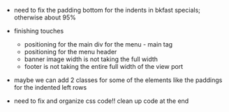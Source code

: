 - need to fix the padding bottom for the indents in bkfast specials; otherwise about 95%



- finishing touches
    * positioning for the main div for the menu - main tag
    * positioning for the menu header
    * banner image width is not taking the full width
    * footer is not taking the entire full width of the view port

- maybe we can add 2 classes for some of the elements like the paddings for the indented left rows


- need to fix and organize css code!! clean up code at the end

